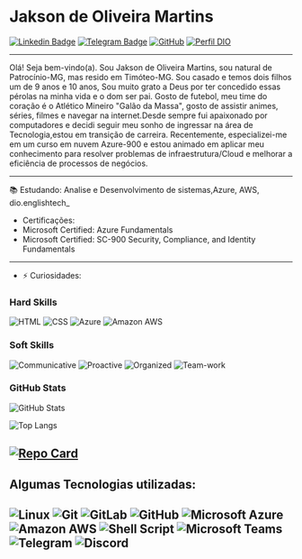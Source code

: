 # Jakson de Oliveira Martins

[![Linkedin Badge](https://img.shields.io/badge/-LinkedIn-blue?style=for-the-badge&logo=Linkedin&logoColor=white&https://www.linkedin.com/in/jaksondeoliveiramartins/)](https://www.linkedin.com/in/jaksondeoliveiramartins/)
[![Telegram Badge](https://img.shields.io/badge/-Telegram-1ca0f1?style=for-the-badge&labelColor=1ca0f1&logo=telegram&logoColor=white&link=https://telegram.me/jaksonoliveira)](https://telegram.me/jaksonoliveira)
[![GitHub](https://img.shields.io/badge/GitHub-red)](https://github.com/Jaksondeoliveiramartins)
[![Perfil DIO](https://img.shields.io/badge/DIO/PERFIL-darkblue)](https://www.dio.me/users/jaomfive)



---

Olá! Seja bem-vindo(a). Sou Jakson de Oliveira Martins, sou natural de Patrocínio-MG, mas resido em Timóteo-MG. Sou casado e temos dois filhos um de 9 anos e 10 anos, Sou muito grato a Deus por ter concedido essas pérolas na minha vida e o dom ser  pai. Gosto de futebol, meu time do coração é o Atlético Mineiro "Galão da Massa", gosto de assistir animes, séries, filmes e navegar na internet.Desde sempre fui apaixonado por computadores e decidi seguir meu sonho de ingressar na área de Tecnologia,estou em transição de carreira. Recentemente, especializei-me em um curso em nuvem  Azure-900 e estou animado em aplicar meu conhecimento para resolver problemas de infraestrutura/Cloud  e melhorar a eficiência de processos de negócios.

----
📚 Estudando: Analise e Desenvolvimento de sistemas,Azure, AWS, dio.englishtech_
- Certificações:
- Microsoft Certified: Azure Fundamentals
- Microsoft Certified: SC-900 Security, Compliance, and Identity Fundamentals

----
- ⚡ Curiosidades:


### Hard Skills
![HTML](https://img.shields.io/badge/HTML-red)
![CSS](https://img.shields.io/badge/CSS-blue)
![Azure](https://img.shields.io/badge/-Microsof%20Azure-008AD7?style=for-the-badge&logo=windows&logoColor=white)
![Amazon AWS](https://img.shields.io/badge/-AWS-black?style=for-the-badge&logo=amazon-aws&logoColor=FF9900)

### Soft Skills
![Communicative](https://img.shields.io/badge/Communicative-red)
![Proactive](https://img.shields.io/badge/Proactive-blue)
![Organized](https://img.shields.io/badge/Organized-red)
![Team-work](https://img.shields.io/badge/Team%20Work-red)





### GitHub Stats
![GitHub Stats](https://github-readme-stats.vercel.app/api?username=jaksondeoliveiramartins&theme=transparent&bg_color=000&border_color=30A3DC&show_icons=true&icon_color=30A3DC&title_color=blue&text_color=fff)

![Top Langs](https://github-readme-stats-git-masterrstaa-rickstaa.vercel.app/api/top-langs/?username=jaksondeoliveiramartins&bg_color=000&border_color=30A3DC&title_color=E94D5F&text_color=FFF)

[![Repo Card](https://github-readme-stats.vercel.app/api/pin/?username=jaksondeoliveiramartins&repo=dio-lab-open-source&bg_color=000&border_color=30A3DC&show_icons=true&icon_color=30A3DC&title_color=E94D5F&text_color=FFF)](https://github.com/jaksondeoliveiramartins/dio-lab-open-source)
----
 
  ## Algumas Tecnologias utilizadas:

  ![Linux](https://img.shields.io/badge/-Linux-16C60C?style=for-the-badge&logo=linux&logoColor=white)
  ![Git](https://img.shields.io/badge/-Git-F1502F?style=for-the-badge&logo=git&logoColor=white)
  ![GitLab](https://img.shields.io/badge/-GitLab-eeeded?style=for-the-badge&logo=gitlab&logoColor=white)
  ![GitHub](https://img.shields.io/badge/-GitHub-lightgrey?style=for-the-badge&logo=github&logoColor=black)
  ![Microsoft Azure](https://img.shields.io/badge/-Microsof%20Azure-008AD7?style=for-the-badge&logo=windows&logoColor=white)
  ![Amazon AWS](https://img.shields.io/badge/-AWS-black?style=for-the-badge&logo=amazon-aws&logoColor=FF9900)
  ![Shell Script](https://img.shields.io/badge/-Shell%20Script-black?style=for-the-badge&logo=shell&logoColor=white)
  ![Microsoft Teams](https://img.shields.io/badge/-Microsoft%20Teams%20-464EB8?style=for-the-badge&logo=microsoft-teams&logoColor=white)
  ![Telegram](https://img.shields.io/badge/-Telegram-blue?style=for-the-badge&logo=telegram&logoColor=white)
  ![Discord](https://img.shields.io/badge/-Discord-7289da?style=for-the-badge&logo=discord&logoColor=white)
---  
